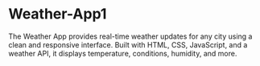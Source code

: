 # Weather-App1
The Weather App provides real-time weather updates for any city using a clean and responsive interface. Built with HTML, CSS, JavaScript, and a weather API, it displays temperature, conditions, humidity, and more.
